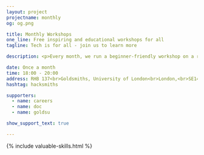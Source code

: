 ```yaml
---
layout: project
projectname: monthly
og: og.png

title: Monthly Workshops
one_line: Free inspiring and educational workshops for all
tagline: Tech is for all - join us to learn more

description: <p>Every month, we run a beginner-friendly workshop on a range of technical topics which aim to inspire you to build awesome projects. Each one is completely free and open to everyone, with no skill required at all - just bring your laptop.</p><p><b>12 October - Introduction to Web Design.</b> Never written a line of code before and want to learn how to build a website? We'll show you the tips and techniques to build your own portfolio website or blog.</p><p><b>16 November - Better Teamwork with Git.</b> Git provides a whole host of powerful team workflows. It’s useful for any kind of digital files you have - so come and learn the basics!</p><p><b>8 December - Generative Storytelling & Bots.</b> Learn about the semantics of language through building your own generative stories, and publish them through a Twitter bot.</p>

date: Once a month
time: 18:00 - 20:00
address: RHB 137<br>Goldsmiths, University of London<br>London,<br>SE14 6AD
hashtag: hacksmiths

supporters:
  - name: careers
  - name: doc
  - name: goldsu

show_support_text: true

---
```


{% include valuable-skills.html %}
